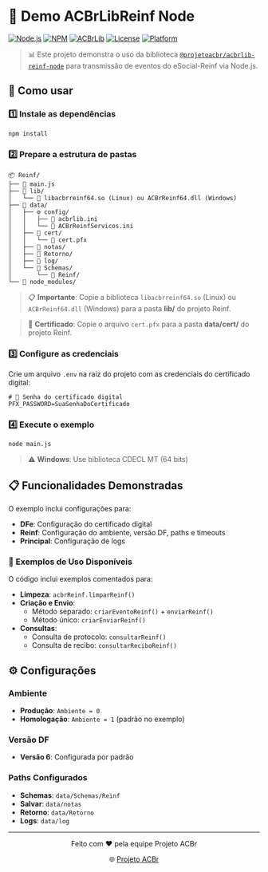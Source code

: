 # 🚀 Demo ACBrLibReinf Node

[![Node.js](https://img.shields.io/badge/Node.js-22+-green.svg)](https://nodejs.org/)
[![NPM](https://img.shields.io/badge/NPM-@projetoacbr/acbrlib--reinf--node-blue.svg)](https://www.npmjs.com/package/@projetoacbr/acbrlib-reinf-node)
[![ACBrLib](https://img.shields.io/badge/ACBrLib-Reinf-orange.svg)](https://acbr.sourceforge.io/)
[![License](https://img.shields.io/badge/License-LGPL--2.1-yellow.svg)](LICENSE)
[![Platform](https://img.shields.io/badge/Platform-Linux%20%7C%20Windows-blue.svg)](https://nodejs.org/)

> 📊 Este projeto demonstra o uso da biblioteca [`@projetoacbr/acbrlib-reinf-node`](https://www.npmjs.com/package/@projetoacbr/acbrlib-reinf-node) para transmissão de eventos do eSocial-Reinf via Node.js.

## 🚀 Como usar

### 1️⃣ Instale as dependências

```bash
npm install
```

### 2️⃣ Prepare a estrutura de pastas

```
📦 Reinf/
├── 📄 main.js
├── 📂 lib/
│   └── 🔧 libacbrreinf64.so (Linux) ou ACBrReinf64.dll (Windows)
├── 📂 data/
│   ├── ⚙️ config/
│   │   ├── 📄 acbrlib.ini
│   │   └── 📄 ACBrReinfServicos.ini
│   ├── 📂 cert/
│   │   └── 🔐 cert.pfx
│   ├── 📂 notas/
│   ├── 📂 Retorno/
│   ├── 📂 log/
│   └── 📂 Schemas/
│       └── 📂 Reinf/
└── 📂 node_modules/
```

> 📋 **Importante**: Copie a biblioteca `libacbrreinf64.so` (Linux) ou `ACBrReinf64.dll` (Windows) para a pasta **lib/** do projeto Reinf.

> 🔐 **Certificado**: Copie o arquivo `cert.pfx` para a pasta **data/cert/** do projeto Reinf.

### 3️⃣ Configure as credenciais

Crie um arquivo `.env` na raiz do projeto com as credenciais do certificado digital:

```env
# 🔑 Senha do certificado digital
PFX_PASSWORD=SuaSenhaDoCertificado
```

### 4️⃣ Execute o exemplo

```bash
node main.js
```

> ⚠️ **Windows**: Use biblioteca CDECL MT (64 bits)

## 📋 Funcionalidades Demonstradas

O exemplo inclui configurações para:

- **DFe**: Configuração do certificado digital
- **Reinf**: Configuração do ambiente, versão DF, paths e timeouts
- **Principal**: Configuração de logs

### 🔧 Exemplos de Uso Disponíveis

O código inclui exemplos comentados para:

- **Limpeza**: `acbrReinf.limparReinf()`
- **Criação e Envio**: 
  - Método separado: `criarEventoReinf()` + `enviarReinf()`
  - Método único: `criarEnviarReinf()`
- **Consultas**:
  - Consulta de protocolo: `consultarReinf()`
  - Consulta de recibo: `consultarReciboReinf()`

## ⚙️ Configurações

### Ambiente
- **Produção**: `Ambiente = 0`
- **Homologação**: `Ambiente = 1` (padrão no exemplo)

### Versão DF
- **Versão 6**: Configurada por padrão

### Paths Configurados
- **Schemas**: `data/Schemas/Reinf`
- **Salvar**: `data/notas`
- **Retorno**: `data/Retorno`
- **Logs**: `data/log`

---

<div align="center">
  <p>Feito com ❤️ pela equipe Projeto ACBr</p>
  🌐 <a href="https://projetoacbr.com.br">Projeto ACBr</a>
</div>
